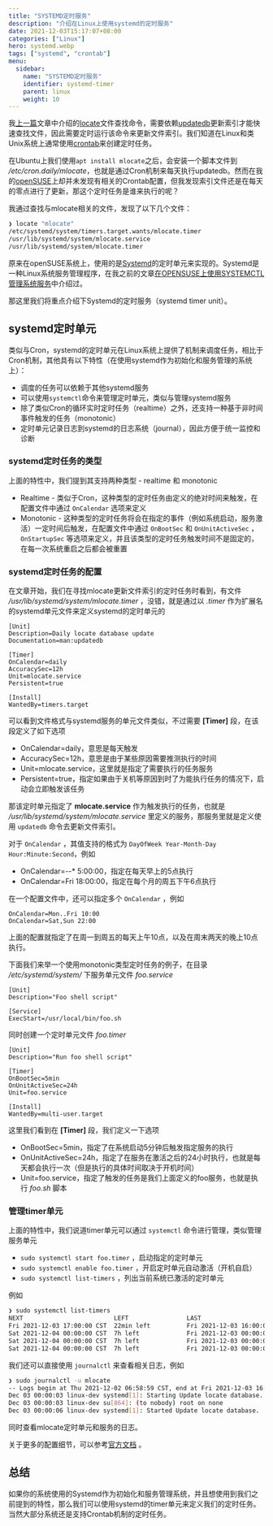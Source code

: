 ```yaml
---
title: "SYSTEMD定时服务"
description: "介绍在Linux上使用systemd的定时服务"
date: 2021-12-03T15:17:07+08:00
categories: ["Linux"]
hero: systemd.webp
tags: ["systemd", "crontab"]
menu:
  sidebar:
    name: "SYSTEMD定时服务"
    identifier: systemd-timer
    parent: linux
    weight: 10
---
```


我[上一篇](https://mengz.dev/posts/linux/recommend-2-find-file-tools/)文章中介绍的[locate](https://linux.die.net/man/1/locate)文件查找命令，需要依赖[updatedb](https://linux.die.net/man/8/updatedb)更新索引才能快速查找文件，因此需要定时运行该命令来更新文件索引。我们知道在Linux和类Unix系统上通常使用[crontab](https://man7.org/linux/man-pages/man5/crontab.5.html)来创建定时任务。  

在Ubuntu上我们使用`apt install mlocate`之后，会安装一个脚本文件到 */etc/cron.daily/mlocate*，也就是通过Cron机制来每天执行updatedb。然而在我的[openSUSE](https://opensuse.org)上却并未发现有相关的Crontab配置，但我发现索引文件还是在每天的零点进行了更新，那这个定时任务是谁来执行的呢？  

我通过查找与mlocate相关的文件，发现了以下几个文件：  

```bash
❯ locate "mlocate"
/etc/systemd/system/timers.target.wants/mlocate.timer
/usr/lib/systemd/system/mlocate.service
/usr/lib/systemd/system/mlocate.timer
```

原来在openSUSE系统上，使用的是[Systemd](https://www.freedesktop.org/wiki/Software/systemd/)的定时单元来实现的。Systemd是一种Linux系统服务管理程序，在我之前的文章[在OPENSUSE上使用SYSTEMCTL管理系统服务](https://mengz.dev/posts/linux/systemd-on-opensuse-sysetmctl/)中介绍过。  

那这里我们将重点介绍下Systemd的定时服务（systemd timer unit）。  

## systemd定时单元  

类似与Cron，systemd的定时单元在Linux系统上提供了机制来调度任务，相比于Cron机制，其他具有以下特性（在使用systemd作为初始化和服务管理的系统上）：  
- 调度的任务可以依赖于其他systemd服务  
- 可以使用`systemctl`命令来管理定时单元，类似与管理systemd服务  
- 除了类似Cron的循环实时定时任务（realtime）之外，还支持一种基于非时间事件触发的任务（monotonic）  
- 定时单元记录日志到systemd的日志系统（journal），因此方便于统一监控和诊断  

### systemd定时任务的类型  

上面的特性中，我们提到其支持两种类型 - realtime 和 monotonic  

- Realtime - 类似于Cron，这种类型的定时任务由定义的绝对时间来触发，在配置文件中通过 `OnCalendar` 选项来定义  
- Monotonic - 这种类型的定时任务将会在指定的事件（例如系统启动，服务激活）一定时间后触发，在配置文件中通过 `OnBootSec` 和 `OnUnitActiveSec` ，`OnStartupSec` 等选项来定义，并且该类型的定时任务触发时间不是固定的，在每一次系统重启之后都会被重置  

### systemd定时任务的配置  

在文章开始，我们在寻找mlocate更新文件索引的定时任务时看到，有文件 */usr/lib/systemd/system/mlocate.timer* ，没错，就是通过以 *.timer* 作为扩展名的systemd单元文件来定义systemd的定时单元的  

```
[Unit]
Description=Daily locate database update
Documentation=man:updatedb

[Timer]
OnCalendar=daily
AccuracySec=12h
Unit=mlocate.service
Persistent=true

[Install]
WantedBy=timers.target
```

可以看到文件格式与systemd服务的单元文件类似，不过需要 **[Timer]** 段，在该段定义了如下选项  

- OnCalendar=daily，意思是每天触发  
- AccuracySec=12h，意思是由于某些原因需要推测执行的时间  
- Unit=mlocate.service，这里就是指定了需要执行的任务服务  
- Persistent=true，指定如果由于关机等原因到时了为能执行任务的情况下，启动会立即触发该任务  

那该定时单元指定了 **mlocate.service** 作为触发执行的任务，也就是 */usr/lib/systemd/system/mlocate.service* 里定义的服务，那服务里就是定义使用 `updatedb` 命令去更新文件索引。  

对于 `OnCalendar` ，其值支持的格式为 `DayOfWeek Year-Month-Day Hour:Minute:Second`，例如  

- OnCalendar=*-*-* 5:00:00，指定在每天早上的5点执行  
- OnCalendar=Fri 18:00:00，指定在每个月的周五下午6点执行  

在一个配置文件中，还可以指定多个 `OnCalendar` ，例如  

```
OnCalendar=Mon..Fri 10:00
OnCalendar=Sat,Sun 22:00
```

上面的配置就指定了在周一到周五的每天上午10点，以及在周末两天的晚上10点执行。  

下面我们来举一个使用monotonic类型定时任务的例子，在目录 */etc/systemd/system/* 下服务单元文件 *foo.service*   

```foo.service
[Unit]
Description="Foo shell script"

[Service]
ExecStart=/usr/local/bin/foo.sh
```

同时创建一个定时单元文件 *foo.timer*  

```foo.timer
[Unit]
Description="Run foo shell script"

[Timer]
OnBootSec=5min
OnUnitActiveSec=24h
Unit=foo.service

[Install]
WantedBy=multi-user.target
```

这里我们看到在 **[Timer]** 段，我们定义一下选项  

- OnBootSec=5min，指定了在系统启动5分钟后触发指定服务的执行  
- OnUnitActiveSec=24h，指定了在服务在激活之后的24小时执行，也就是每天都会执行一次（但是执行的具体时间取决于开机时间）  
- Unit=foo.service，指定了触发的任务是我们上面定义的foo服务，也就是执行 *foo.sh* 脚本  

### 管理timer单元  

上面的特性中，我们说道timer单元可以通过 `systemctl` 命令进行管理，类似管理服务单元  

- `sudo systemctl start foo.timer` ，启动指定的定时单元  
- `sudo systemctl enable foo.timer` ，开启定时单元自动激活（开机自启）  
- `sudo systemctl list-timers` ，列出当前系统已激活的定时单元  

例如  

```bash
❯ sudo systemctl list-timers
NEXT                         LEFT                LAST                         PASSED      UNIT                         ACTIVATES
Fri 2021-12-03 17:00:00 CST  22min left          Fri 2021-12-03 16:00:03 CST  37min ago   snapper-timeline.timer       snapper-timeline.service
Sat 2021-12-04 00:00:00 CST  7h left             Fri 2021-12-03 00:00:03 CST  16h ago     logrotate.timer              logrotate.service
Sat 2021-12-04 00:00:00 CST  7h left             Fri 2021-12-03 00:00:03 CST  16h ago     mandb.timer                  mandb.service
Sat 2021-12-04 00:00:00 CST  7h left             Fri 2021-12-03 00:00:03 CST  16h ago     mlocate.timer                mlocate.service
```

我们还可以直接使用 `journalctl` 来查看相关日志，例如  

```bash
❯ sudo journalctl -u mlocate
-- Logs begin at Thu 2021-12-02 06:58:59 CST, end at Fri 2021-12-03 16:41:26 CST. --
Dec 03 00:00:03 linux-dev systemd[1]: Starting Update locate database...
Dec 03 00:00:03 linux-dev su[864]: (to nobody) root on none
Dec 03 00:00:06 linux-dev systemd[1]: Started Update locate database.
```

同时查看mlocate定时单元和服务的日志。  

关于更多的配置细节，可以参考[官方文档](https://www.freedesktop.org/software/systemd/man/systemd.time.html) 。

## 总结

如果你的系统使用的Systemd作为初始化和服务管理系统，并且想使用到我们之前提到的特性，那么我们可以使用systemd的timer单元来定义我们的定时任务。当然大部分系统还是支持Crontab机制的定时任务。